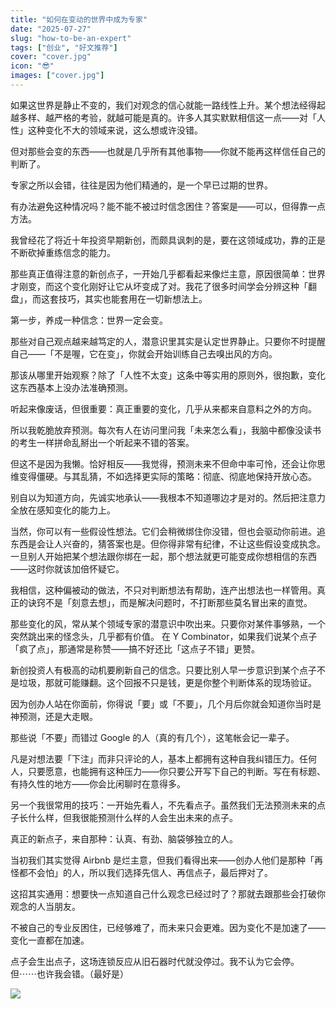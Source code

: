```yaml
---
title: "如何在变动的世界中成为专家"
date: "2025-07-27"
slug: "how-to-be-an-expert"
tags: ["创业", "好文推荐"]
cover: "cover.jpg"
icon: "😎"
images: ["cover.jpg"]
---
```

如果这世界是静止不变的，我们对观念的信心就能一路线性上升。某个想法经得起越多样、越严格的考验，就越可能是真的。许多人其实默默相信这一点——对「人性」这种变化不大的领域来说，这么想或许没错。



但对那些会变的东西——也就是几乎所有其他事物——你就不能再这样信任自己的判断了。



专家之所以会错，往往是因为他们精通的，是一个早已过期的世界。



有办法避免这种情况吗？能不能不被过时信念困住？答案是——可以，但得靠一点方法。



我曾经花了将近十年投资早期新创，而颇具讽刺的是，要在这领域成功，靠的正是不断砍掉重练信念的能力。



那些真正值得注意的新创点子，一开始几乎都看起来像烂主意，原因很简单：世界才刚变，而这个变化刚好让它从坏变成了对。我花了很多时间学会分辨这种「翻盘」，而这套技巧，其实也能套用在一切新想法上。



第一步，养成一种信念：世界一定会变。



那些对自己观点越来越笃定的人，潜意识里其实是认定世界静止。只要你不时提醒自己——「不是喔，它在变」，你就会开始训练自己去嗅出风的方向。



那该从哪里开始观察？除了「人性不太变」这条中等实用的原则外，很抱歉，变化这东西基本上没办法准确预测。



听起来像废话，但很重要：真正重要的变化，几乎从来都来自意料之外的方向。



所以我乾脆放弃预测。每次有人在访问里问我「未来怎么看」，我脑中都像没读书的考生一样拼命乱掰出一个听起来不错的答案。



但这不是因为我懒。恰好相反——我觉得，预测未来不但命中率可怜，还会让你思维变得僵硬。与其乱猜，不如选择更实际的策略：彻底、彻底地保持开放心态。



别自以为知道方向，先诚实地承认——我根本不知道哪边才是对的。然后把注意力全放在感知变化的能力上。



当然，你可以有一些假设性想法。它们会稍微绑住你没错，但也会驱动你前进。追东西是会让人兴奋的，猜答案也是。但你得非常有纪律，不让这些假设变成执念。
一旦别人开始把某个想法跟你绑在一起，那个想法就更可能变成你想相信的东西——这时你就该加倍怀疑它。



我相信，这种偏被动的做法，不只对判断想法有帮助，连产出想法也一样管用。真正的诀窍不是「刻意去想」，而是解决问题时，不打断那些莫名冒出来的直觉。



那些变化的风，常从某个领域专家的潜意识中吹出来。只要你对某件事够熟，一个突然跳出来的怪念头，几乎都有价值。
在 Y Combinator，如果我们说某个点子「疯了点」，那通常是称赞——搞不好还比「这点子不错」更赞。



新创投资人有极高的动机要刷新自己的信念。只要比别人早一步意识到某个点子不是垃圾，那就可能赚翻。这个回报不只是钱，更是你整个判断体系的现场验证。



因为创办人站在你面前，你得说「要」或「不要」，几个月后你就会知道你当时是神预测，还是大走眼。



那些说「不要」而错过 Google 的人（真的有几个），这笔帐会记一辈子。



凡是对想法要「下注」而非只评论的人，基本上都拥有这种自我纠错压力。任何人，只要愿意，也能拥有这种压力——你只要公开写下自己的判断。写在有标题、有持久性的地方——你会比闲聊时在意得多。



另一个我很常用的技巧：一开始先看人，不先看点子。虽然我们无法预测未来的点子长什么样，但我很能预测什么样的人会生出未来的点子。



真正的新点子，来自那种：认真、有劲、脑袋够独立的人。



当初我们其实觉得 Airbnb 是烂主意，但我们看得出来——创办人他们是那种「再怪都不会怕」的人，所以我们选择先信人、再信点子，最后押对了。



这招其实通用：想要快一点知道自己什么观念已经过时了？那就去跟那些会打破你观念的人当朋友。



不被自己的专业反困住，已经够难了，而未来只会更难。因为变化不是加速了——变化一直都在加速。



点子会生出点子，这场连锁反应从旧石器时代就没停过。我不认为它会停。
但⋯⋯也许我会错。（最好是）




![](https://prod-files-secure.s3.us-west-2.amazonaws.com/112d0858-5090-4d34-a606-b75eb8d65fd2/46476355-9cf3-4e99-9b7a-3531bc426380/1000202064.png?X-Amz-Algorithm=AWS4-HMAC-SHA256&X-Amz-Content-Sha256=UNSIGNED-PAYLOAD&X-Amz-Credential=ASIAZI2LB4662YYNK7YS%2F20251013%2Fus-west-2%2Fs3%2Faws4_request&X-Amz-Date=20251013T151341Z&X-Amz-Expires=3600&X-Amz-Security-Token=IQoJb3JpZ2luX2VjEJ7%2F%2F%2F%2F%2F%2F%2F%2F%2F%2FwEaCXVzLXdlc3QtMiJHMEUCIQCRkCvp%2FgChRwSXFylOv5Kx%2BctghJ8FOiOjFgAT5OaHqAIgXGaJ6cO4kv4FognAAgdZS8kSAOjG2wb6JPWlUvbKofkq%2FwMIRxAAGgw2Mzc0MjMxODM4MDUiDPmDc4vnYSpHNvHB8SrcA%2F4VuW8SkBj8XfL17kQb1Khguul9XUN81N9c3FLNYM44%2FggAtqK%2BQdukbBMM0N1nTlNpsITV7JYpq4Y2XEDEBjFRTYZGnX6h8LJ%2B5gPZx9lFtRJukqYOHBbDdsLE%2FcImA36iCiX45w2pX5AoCl9HAlU%2FNZYuWM50JEvGNIW08BOxwUBTrgWSNvstzhR0XiK%2Ff5OMP09VdKx2OgNe8busRMj1psRPzCUpVOdmxnwpcMt86Dm7SlfSEPDF%2BjXb%2BRQf87B5xnwq6BRwgzFg2W0G6O7mayvXho7LhZ3CKJkSm2UF9P0OxHeQrU5zQYcyvH3IuZ%2BF80eEeeoX4TzspYK%2FiQPxDzeQEkeAxyYAVf2dPVovmEYbd8kH2id%2F2eKibSipt71cih7xa0jcRDTqajEfCZ7XNdv27RnrAQUNO2XNI0Z00r4y1z3dSeOGS9sFUk2zYEH%2BwBMQHUA49IaGtkFyf40MwLHgulTAB0Qm60Fa2rCMWGe3%2BUQe7eWIHgJhpTae3M5%2B7qriNwkDIwfDQRCuyZk4dr3fg4SxghoR4ZJHyRDWJkPJgp51LJ2ViknLaeIt0DFCC5Io2WK%2FuEJKgqRUQOv7eGHOY%2FRiFelVv8e3xeYMqRoZteklJWh4KsXTMLiStMcGOqUBJUIjjXqQrNJy1zv4L495YaIfJNioYVQQmExY7cNmYxNEqMkLgWLsyqaSvkpnaLPBV1u8wmP0CY4twzG%2BoH6iBSZgxYwgwtMZMVxL5lbo8DgQsPLUQBP9sUKJCOzPuniic0O86JYAQcldLRTIAuSJksursyWnJhLHInR5OEuoChLoj%2FjVtNoTUUntI3bwRlTlCit5LM5vG1WlvheqwyvlHc2PZtgP&X-Amz-Signature=f846b55a713191c694799ebb36c704fbf6fb439ab7f218d0eadd72bf516de3cd&X-Amz-SignedHeaders=host&x-amz-checksum-mode=ENABLED&x-id=GetObject)

